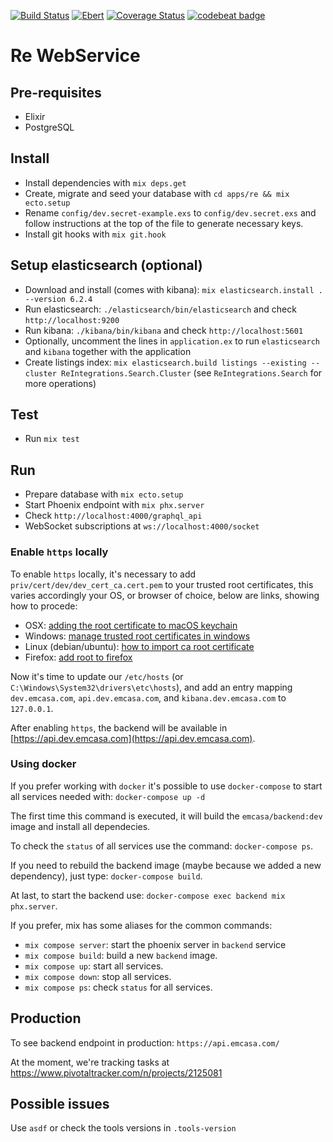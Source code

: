 [![Build Status](https://travis-ci.org/emcasa/backend.svg?branch=master)](https://travis-ci.org/emcasa/backend)
[![Ebert](https://ebertapp.io/github/emcasa/backend.svg)](https://ebertapp.io/github/emcasa/backend)
[![Coverage Status](https://coveralls.io/repos/github/emcasa/backend/badge.svg)](https://coveralls.io/github/emcasa/backend)
[![codebeat badge](https://codebeat.co/badges/eaf3bdc4-572b-4c84-8a93-347850ca530c)](https://codebeat.co/projects/github-com-emcasa-backend-master)

# Re WebService

## Pre-requisites

* Elixir
* PostgreSQL

## Install

* Install dependencies with `mix deps.get`
* Create, migrate and seed your database with `cd apps/re && mix ecto.setup`
* Rename `config/dev.secret-example.exs` to `config/dev.secret.exs` and follow instructions at the top of the file to generate necessary keys.
* Install git hooks with `mix git.hook`

## Setup elasticsearch (optional)

* Download and install (comes with kibana): `mix elasticsearch.install . --version 6.2.4`
* Run elasticsearch: `./elasticsearch/bin/elasticsearch` and check `http://localhost:9200`
* Run kibana: `./kibana/bin/kibana` and check `http://localhost:5601`
* Optionally, uncomment the lines in `application.ex` to run `elasticsearch` and `kibana` together with the application
* Create listings index: `mix elasticsearch.build listings --existing --cluster ReIntegrations.Search.Cluster` (see `ReIntegrations.Search` for more operations)

## Test

* Run `mix test`

## Run

* Prepare database with `mix ecto.setup`
* Start Phoenix endpoint with `mix phx.server`
* Check `http://localhost:4000/graphql_api`
* WebSocket subscriptions at `ws://localhost:4000/socket`

### Enable `https` locally

To enable `https` locally, it's necessary to add `priv/cert/dev/dev_cert_ca.cert.pem` to your trusted root certificates, this varies accordingly your OS, or browser of choice, below are links, showing how to procede:

* OSX: [adding the root certificate to macOS keychain][0]
* Windows: [manage trusted root certificates in windows][1]
* Linux (debian/ubuntu): [how to import ca root certificate][2]
* Firefox: [add root to firefox][3]

Now it's time to update our `/etc/hosts` (or `C:\Windows\System32\drivers\etc\hosts`), and add an entry mapping `dev.emcasa.com`, `api.dev.emcasa.com`, and `kibana.dev.emcasa.com` to `127.0.0.1`.

After enabling `https`, the backend will be available in [https://api.dev.emcasa.com](https://api.dev.emcasa.com).

### Using docker

If you prefer working with `docker` it's possible to use `docker-compose` to start all services needed with: `docker-compose up -d`

The first time this command is executed, it will build the `emcasa/backend:dev` image and install all dependecies.

To check the `status` of all services use the command: `docker-compose ps`.

If you need to rebuild the backend image (maybe because we added a new dependency), just type: `docker-compose build`.

At last, to start the backend use: `docker-compose exec backend mix phx.server`.

If you prefer, mix has some aliases for the common commands:

* `mix compose server`: start the phoenix server in `backend` service
* `mix compose build`: build a new `backend` image.
* `mix compose up`: start all services.
* `mix compose down`: stop all services.
* `mix compose ps`: check `status` for all services.

## Production

To see backend endpoint in production: `https://api.emcasa.com/`

At the moment, we're tracking tasks at https://www.pivotaltracker.com/n/projects/2125081

## Possible issues

Use `asdf` or check the tools versions in `.tools-version`

[0]: https://deliciousbrains.com/ssl-certificate-authority-for-local-https-development/#adding-root-cert-macos-keychain
[1]: https://www.thewindowsclub.com/manage-trusted-root-certificates-windows
[2]: https://thomas-leister.de/en/how-to-import-ca-root-certificate/#linux-debian-ubuntu
[3]: https://wiki.mozilla.org/CA/AddRootToFirefox
